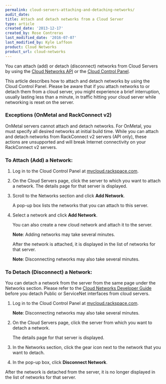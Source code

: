 ```yaml
---
permalink: cloud-servers-attaching-and-detaching-networks/
audit_date:
title: Attach and detach networks from a Cloud Server
type: article
created_date: '2013-12-17'
created_by: Rose Contreras
last_modified_date: '2016-07-07'
last_modified_by: Kyle Laffoon
product: Cloud Networks
product_url: cloud-networks
---
```


You can attach (add) or detach (disconnect) networks from Cloud Servers by using the [Cloud Networks API](https://developer.rackspace.com/docs/cloud-networks/v2/developer-guide/)
or the [Cloud Control Panel](http://mycloud.rackspace.com).

This article describes how to attach and detach networks by using the
Cloud Control Panel. Please be aware that if you attach networks to or
detach them from a cloud server, you might experience a brief
interruption, usually lasting less than a minute, in traffic hitting
your cloud server while networking is reset on the server.

### Exceptions (OnMetal and RackConnect v2)

OnMetal servers cannot attach and detach networks. For OnMetal, you must specify all desired networks at initial build time. While you can attach and detach networks from RackConnect v2 servers (API only), these actions are unsupported and will break Internet connectivity on your RackConnect v2 servers.

### To Attach (Add) a Network:

1.  Log in to the Cloud Control Panel at
    [mycloud.rackspace.com](http://mycloud.rackspace.com).

2.  On the Cloud Servers page, click the server to which  you want to
    attach a network. The details page for that server is displayed.

3.  Scroll to the Networks section and click **Add Network**.

    A pop-up box lists the networks that you can attach to this
    server.

4.  Select a network and click **Add Network**.

    You can also create a new cloud network and attach it to the
    server.

    **Note**: Adding networks may take several minutes.

    After the network is attached, it is displayed in the list of
    networks for that server.

    **Note**: Disconnecting networks may also take several minutes.


### To Detach (Disconnect) a Network:

You can detach a network from the server from the same page under the
Networks section. Please refer to the [Cloud Networks Developer Guide](https://developer.rackspace.com/docs/cloud-networks/v2/developer-guide/#document-overview/consequences-of-detaching) before you detach
Public or ServiceNet interfaces from cloud servers.

1.  Log in to the Cloud Control Panel at
    [mycloud.rackspace.com](http://mycloud.rackspace.com).

    **Note**: Disconnecting networks may also take several minutes. 

2.  On the Cloud Servers page, click the server from which you want to
    detach a network.

    The details page for that server is displayed.

3.  In the Networks section, click the gear icon next to the network
    that you want to detach.

4.  In the pop-up box, click **Disconnect Network**.

After the network is detached from the server, it is no longer displayed
in the list of networks for that server.
